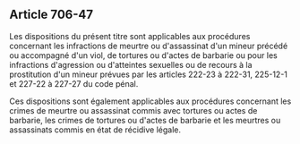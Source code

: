 Article 706-47
----
Les dispositions du présent titre sont applicables aux procédures concernant les
infractions de meurtre ou d'assassinat d'un mineur précédé ou accompagné d'un
viol, de tortures ou d'actes de barbarie ou pour les infractions d'agression ou
d'atteintes sexuelles ou de recours à la prostitution d'un mineur prévues par
les articles 222-23 à 222-31, 225-12-1 et 227-22 à 227-27 du code pénal.

Ces dispositions sont également applicables aux procédures concernant les crimes
de meurtre ou assassinat commis avec tortures ou actes de barbarie, les crimes
de tortures ou d'actes de barbarie et les meurtres ou assassinats commis en état
de récidive légale.
